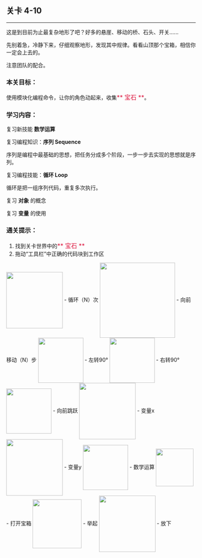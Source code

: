 ## 关卡 4-10

------
这是到目前为止最复杂地形了吧？好多的悬崖、移动的桥、石头、开关......

先别着急，冷静下来，仔细观察地形，发现其中规律。看看山顶那个宝箱，相信你一定会上去的。

注意团队的配合。

### 本关目标：
使用模块化编程命令，让你的角色动起来，收集<font color=#DC143C size=3>** 宝石 **</font>。

### 学习内容：
复习新技能 **数学运算**

复习编程知识：**序列 Sequence**

序列是编程中最基础的思想，把任务分成多个阶段，一步一步去实现的思想就是序列。

复习编程技能：**循环 Loop**

循环是把一组序列代码，重复多次执行。

复习 **对象** 的概念

复习 **变量** 的使用

### 通关提示：
1. 找到关卡世界中的<font color=#DC143C size=3>** 宝石 **</font>
2. 拖动“工具栏”中正确的代码块到工作区

<img src="./scene/image/repeat_times.png" width = "150" alt="" align=center />
 - 循环（N）次
 
<img src="./scene/image/move_forward.png" width = "200" alt="" align=center />
 - 向前移动（N）步

<img src="./scene/image/turn_left.png" width = "120" alt="" align=center />
 - 左转90°
 
<img src="./scene/image/turn_right.png" width = "120" alt="" align=center />
 - 右转90°
 
<img src="./scene/image/jump_forward.png" width = "120" alt="" align=center />
 - 向前跳跃

<img src="./scene/image/var.png" width = "150" alt="" align=center />
 - 变量x

<img src="./scene/image/var_y.png" width = "150" alt="" align=center />
 - 变量y
 
<img src="./scene/image/math_base.png" width = "120" alt="" align=center />
 - 数学运算

<img src="./scene/image/open_box.png" width = "100" alt="" align=center />
 - 打开宝箱

<img src="./scene/image/cmd_lift_up.png" width = "130" alt="" align=center />
 - 举起

<img src="./scene/image/cmd_put_down.png" width = "150" alt="" align=center />
 - 放下
